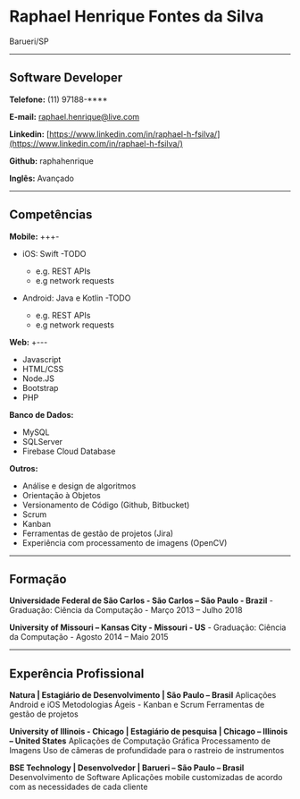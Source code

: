 # Raphael Henrique Fontes da Silva
Barueri/SP

---

## Software Developer


**Telefone:** (11) 97188-****

**E-mail:** raphael.henrique@live.com

**Linkedin:** [https://www.linkedin.com/in/raphael-h-fsilva/](https://www.linkedin.com/in/raphael-h-fsilva/)

**Github:** raphahenrique

**Inglês:** Avançado


---

## Competências

**Mobile:** +++-
* iOS: Swift
    -TODO
    - e.g. REST APIs 
    - e.g network requests

* Android: Java e Kotlin
    -TODO
    - e.g. REST APIs 
    - e.g network requests



**Web:** +---
* Javascript
* HTML/CSS
* Node.JS
* Bootstrap
* PHP



**Banco de Dados:**
* MySQL
* SQLServer
* Firebase Cloud Database



**Outros:**
* Análise e design de algoritmos 
* Orientação à Objetos
* Versionamento de Código (Github, Bitbucket) 
* Scrum 
* Kanban
* Ferramentas de gestão de projetos (Jira)
* Experiência com processamento de imagens (OpenCV)


---

## Formação
**Universidade Federal de São Carlos - São Carlos – São Paulo - Brazil**
    - Graduação: Ciência da Computação
    - Março 2013 – Julho 2018

**University of Missouri – Kansas City - Missouri - US**
    - Graduação: Ciência da Computação
    - Agosto 2014 – Maio 2015

---

## Experência Profissional

**Natura | Estagiário de Desenvolvimento | São Paulo – Brasil**
Aplicações Android e iOS
Metodologias Ágeis - Kanban e Scrum
Ferramentas de gestão de projetos

**University of Illinois - Chicago | Estagiário de pesquisa | Chicago – Illinois – United States**
Aplicações de Computação Gráfica
Processamento de Imagens
Uso de câmeras de profundidade para o rastreio de instrumentos

**BSE Technology | Desenvolvedor | Barueri – São Paulo – Brasil**
Desenvolvimento de Software
Aplicações mobile customizadas de acordo com as necessidades de cada cliente


